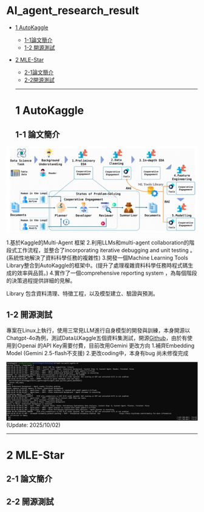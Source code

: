 # AI_agent_research_result

- [1 AutoKaggle](#1-AutoKaggle)
  - [1-1論文簡介](#1-1論文簡介)
  - [1-2 開源測試](#1-2-開源測試)
- [2 MLE-Star](#1-MLE-Star)
  - [2-1論文簡介](#1-1論文簡介)
  - [2-2開源測試](#1-2-開源測試)

  ---

  # 1 AutoKaggle

  ## 1-1 論文簡介
![Flow](images/AutoKaggle_flow.png)

1.基於Kaggle的Multi-Agent 框架
2.利用LLMs和multi-agent collaboration的階段式工作流程，並整合了incorporating iterative debugging and unit testing 。(系統性地解決了資料科學任務的複雜性)
3.開發一個Machine Learning Tools Library整合到AutoKaggle的框架中。(提升了處理複雜資料科學任務時程式碼生成的效率與品質。)
4.實作了一個comprehensive reporting system ，為每個階段的決策過程提供詳細的見解。

Library 包含資料清理、特徵工程，以及模型建立、驗證與預測。

  ## 1-2 開源測試
專案在Linux上執行，使用三常見LLM進行自身模型的開發與訓練，本身開源以Chatgpt-4o為例，測試Data以Kaggle五個資料集測試，開源[Github](https://github.com/multimodal-art-projection/AutoKaggle)，由於有使用到Ｏpenai 的API Key需要付費，目前改用Gemini
更改方向
1.補齊Embedding Model (Gemini 2.5-flash不支援)
2.更改coding中，本身有bug 尚未修復完成

![fail2](images/fail2.png) (Update: 2025/10/02)

---

  # 2 MLE-Star

  ## 2-1 論文簡介

  ## 2-2 開源測試
  
